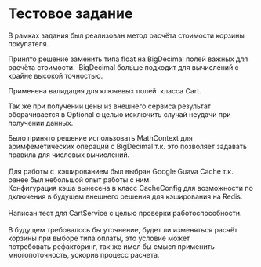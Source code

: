 <!-- Generated by https://tools.seo-auditor.com.ru/html-editor/ -->
<h1>Тестовое задание</h1>

<p>В рамках задания был реализован метод расчёта стоимости корзины покупателя.</p>

<div>Принято решение заменить типа float на BigDecimal полей&nbsp;важных&nbsp;для расчёта стоимости.&nbsp;&nbsp;BigDecimal больше подходит для вычислений с крайне высокой точностью.</div>

<p>Применена валидация для ключевых полей &nbsp;класса Cart.&nbsp;</p>

<p>Так же при получении цены из внешнего сервиса результат оборачивается в Optional с целью исключить случай неудачи при получении данных.</p>

<div>Было принято решение использовать MathContext для аримфеметических операций с BigDecimal&nbsp;т.к. это позволяет задавать правила для числовых вычислений.</div>

<div>&nbsp;</div>

<div>Для работы с&nbsp; кэшированием был&nbsp;выбран Google Guava Cache т.к. ранее был небольшой опыт работы с ним.</div>

<div>Конфигурация&nbsp;кэша&nbsp;вынесена&nbsp;в&nbsp;класс&nbsp;CacheConfig&nbsp;для&nbsp;возможности&nbsp;подключения&nbsp;в&nbsp;будущем&nbsp;внешнего&nbsp;решения&nbsp;для&nbsp;кэширования на Redis.</div>

<div>&nbsp;</div>

<div>Написан тест для&nbsp;CartService с целью проверки работоспособности.</div>

<div>&nbsp;</div>

<div>В будущем требовалось бы уточнение, будет ли изменяться расчёт корзины при выборе типа оплаты, это условие может потребовать&nbsp;рефакторинг, так же&nbsp;имел бы смысл применить многопоточность, ускорив процесс расчета.</div>
